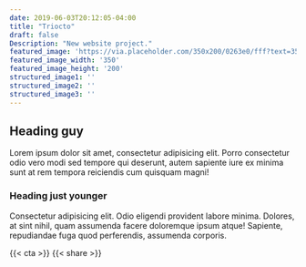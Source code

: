 ```yaml
---
date: 2019-06-03T20:12:05-04:00
title: "Triocto"
draft: false
Description: "New website project."
featured_image: 'https://via.placeholder.com/350x200/0263e0/fff?text=350+x+200'
featured_image_width: '350'
featured_image_height: '200'
structured_image1: ''
structured_image2: ''
structured_image3: ''
---
```


## Heading guy

Lorem ipsum dolor sit amet, consectetur adipisicing elit. Porro consectetur odio vero modi sed tempore qui deserunt, autem sapiente iure ex minima sunt at rem tempora reiciendis cum quisquam magni!

### Heading just younger

Consectetur adipisicing elit. Odio eligendi provident labore minima. Dolores, at sint nihil, quam assumenda facere doloremque ipsum atque! Sapiente, repudiandae fuga quod perferendis, assumenda corporis.

{{< cta >}}
{{< share >}}